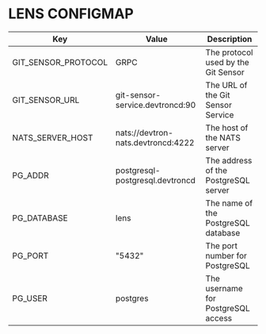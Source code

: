 # LENS CONFIGMAP

| Key                  | Value                                | Description                               |
|----------------------|--------------------------------------|-------------------------------------------|
| GIT_SENSOR_PROTOCOL  | GRPC                                 | The protocol used by the Git Sensor      |
| GIT_SENSOR_URL       | git-sensor-service.devtroncd:90       | The URL of the Git Sensor Service         |
| NATS_SERVER_HOST     | nats://devtron-nats.devtroncd:4222   | The host of the NATS server               |
| PG_ADDR              | postgresql-postgresql.devtroncd      | The address of the PostgreSQL server     |
| PG_DATABASE          | lens                                 | The name of the PostgreSQL database       |
| PG_PORT              | "5432"                               | The port number for PostgreSQL            |
| PG_USER              | postgres                             | The username for PostgreSQL access       |
